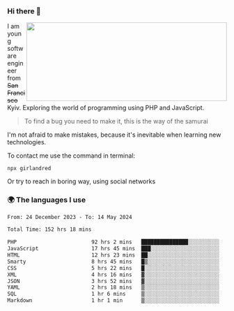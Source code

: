 ### Hi there 👋  

<img align='right' src="https://github-readme-stats.vercel.app/api?username=girlandred&count_private=true&show_icons=true&include_all_commits=true&hide_rank=true&hide_title=true&theme=buefy&card_width=300" width=460 height=180>


I am young software engineer from ~~San Francisco~~ Kyiv. Exploring the world of programming using PHP and JavaScript.


> To find a bug you need to make it, this is the way of the samurai



I'm not afraid to make mistakes, because it's inevitable when learning new technologies.

To contact me use the command in terminal:

```
npx girlandred
```

Or try to reach in boring way, using social networks


### 🌍 The languages I use

<!--START_SECTION:waka-->

```txt
From: 24 December 2023 - To: 14 May 2024

Total Time: 152 hrs 18 mins

PHP                        92 hrs 2 mins   ███████████████░░░░░░░░░░   60.42 %
JavaScript                 17 hrs 45 mins  ███░░░░░░░░░░░░░░░░░░░░░░   11.65 %
HTML                       12 hrs 23 mins  ██░░░░░░░░░░░░░░░░░░░░░░░   08.13 %
Smarty                     8 hrs 45 mins   █▒░░░░░░░░░░░░░░░░░░░░░░░   05.74 %
CSS                        5 hrs 22 mins   █░░░░░░░░░░░░░░░░░░░░░░░░   03.52 %
XML                        4 hrs 16 mins   ▓░░░░░░░░░░░░░░░░░░░░░░░░   02.81 %
JSON                       3 hrs 52 mins   ▓░░░░░░░░░░░░░░░░░░░░░░░░   02.55 %
YAML                       2 hrs 18 mins   ▒░░░░░░░░░░░░░░░░░░░░░░░░   01.51 %
SQL                        1 hr 6 mins     ▒░░░░░░░░░░░░░░░░░░░░░░░░   00.73 %
Markdown                   1 hr 1 min      ▒░░░░░░░░░░░░░░░░░░░░░░░░   00.68 %
```

<!--END_SECTION:waka-->
